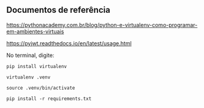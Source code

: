 ## Documentos de referência

https://pythonacademy.com.br/blog/python-e-virtualenv-como-programar-em-ambientes-virtuais

https://pyjwt.readthedocs.io/en/latest/usage.html


No terminal, digite:
    
    pip install virtualenv

    virtualenv .venv

    source .venv/bin/activate

    pip install -r requirements.txt




